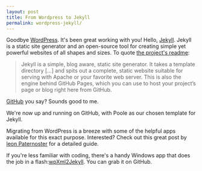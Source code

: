 ```yaml
---
layout: post
title: From Wordpress to Jekyll
permalink: wordpress-jekyll/
---
```


Goodbye [WordPress](http://www.wordpress.org/). It's been great working with you! Hello, [Jekyll](http://jekyllrb.com). Jekyll is a static site generator and an open-source tool for creating simple yet powerful websites of all shapes and sizes. To quote [the project's readme](https://github.com/jekyll/jekyll/blob/master/README.markdown):

> Jekyll is a simple, blog aware, static site generator. It takes a template directory [...] and spits out a complete, static website suitable for serving with Apache or your favorite web server. This is also the engine behind GitHub Pages, which you can use to host your project’s page or blog right here from GitHub.

[GitHub](https://github.com/) you say? Sounds good to me. 

We're now up and running on GitHub, with Poole as our chosen template for Jekyll.

Migrating from WordPress is a breeze with some of the helpful apps available for this exact purpose. Interested? Check out this great post by [leon Paternoster](http://www.leonpaternoster.com/2013/06/moving-from-wordpress-to-jekyll/) for a detailed guide.  

If you're less familiar with coding, there's a handy Windows app that does the job in a flash:[wpXml2Jekyll](https://github.com/theaob/wpXml2Jekyll). You can grab it on GitHub.